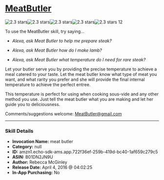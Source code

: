 # [MeatButler](http://alexa.amazon.com/#skills/amzn1.echo-sdk-ams.app.722f36ef-259b-419d-bc40-1af659c279c5)
![2.3 stars](../../images/ic_star_black_18dp_1x.png)![2.3 stars](../../images/ic_star_black_18dp_1x.png)![2.3 stars](../../images/ic_star_half_black_18dp_1x.png)![2.3 stars](../../images/ic_star_border_black_18dp_1x.png)![2.3 stars](../../images/ic_star_border_black_18dp_1x.png) 12

To use the MeatButler skill, try saying...

* *Alexa, ask Meat Butler to help me prepare steak?*

* *Alexa, ask Meat Butler how do I make lamb?*

* *Alexa, ask Meat Butler what temperature do I need for rare steak?*

Let your butler serve you by providing the precise temperature to achieve a meal catered to your taste. Let the meat butler know what type of meat you want, and what rarity you prefer and she will provide the final internal temperature to achieve the perfect entree.

This temperature is perfect for using when cooking sous-vide and any other method you use. Just tell the meat butler what you are making and let her guide you to deliciousness.

Comments/suggestions welcome:
MeatButler@gmail.com

***

### Skill Details

* **Invocation Name:** meat butler
* **Category:** null
* **ID:** amzn1.echo-sdk-ams.app.722f36ef-259b-419d-bc40-1af659c279c5
* **ASIN:** B01DN2JN9U
* **Author:** Rebecca McGinley
* **Release Date:** April 4, 2016 @ 04:02:25
* **In-App Purchasing:** No
